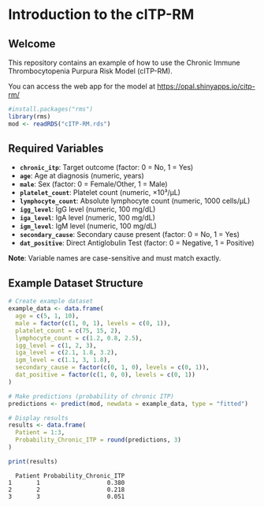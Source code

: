 # Introduction to the cITP-RM


## Welcome

This repository contains an example of how to use the Chronic Immune
Thrombocytopenia Purpura Risk Model (cITP-RM).

You can access the web app for the model at <a href="https://opal.shinyapps.io/citp-rm/" target="_blank">https://opal.shinyapps.io/citp-rm/</a>

``` r
#install.packages("rms")
library(rms)
mod <- readRDS("cITP-RM.rds")
```

## Required Variables

-   **`chronic_itp`**: Target outcome (factor: 0 = No, 1 = Yes)
-   **`age`**: Age at diagnosis (numeric, years)
-   **`male`**: Sex (factor: 0 = Female/Other, 1 = Male)
-   **`platelet_count`**: Platelet count (numeric, ×10³/μL)
-   **`lymphocyte_count`**: Absolute lymphocyte count (numeric, 1000
    cells/μL)
-   **`igg_level`**: IgG level (numeric, 100 mg/dL)
-   **`iga_level`**: IgA level (numeric, 100 mg/dL)
-   **`igm_level`**: IgM level (numeric, 100 mg/dL)
-   **`secondary_cause`**: Secondary cause present (factor: 0 = No, 1 =
    Yes)
-   **`dat_positive`**: Direct Antiglobulin Test (factor: 0 = Negative,
    1 = Positive)

**Note**: Variable names are case-sensitive and must match exactly.

## Example Dataset Structure

``` r
# Create example dataset
example_data <- data.frame(
  age = c(5, 1, 10),
  male = factor(c(1, 0, 1), levels = c(0, 1)),
  platelet_count = c(75, 15, 2),
  lymphocyte_count = c(1.2, 0.8, 2.5),
  igg_level = c(1, 2, 3),
  iga_level = c(2.1, 1.8, 3.2),
  igm_level = c(1.1, 3, 1.8),
  secondary_cause = factor(c(0, 1, 0), levels = c(0, 1)),
  dat_positive = factor(c(1, 0, 0), levels = c(0, 1))
)

# Make predictions (probability of chronic ITP)
predictions <- predict(mod, newdata = example_data, type = "fitted")

# Display results
results <- data.frame(
  Patient = 1:3,
  Probability_Chronic_ITP = round(predictions, 3)
)

print(results)
```

      Patient Probability_Chronic_ITP
    1       1                   0.380
    2       2                   0.218
    3       3                   0.051




